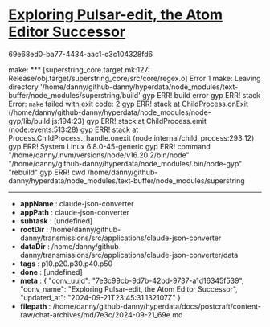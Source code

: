# [Exploring Pulsar-edit, the Atom Editor Successor](https://claude.ai/chat/7e3c99cb-9d7b-42bd-9737-a1d16345f539)

69e68ed0-ba77-4434-aac1-c3c104328fd6

make: *** [superstring_core.target.mk:127: Release/obj.target/superstring_core/src/core/regex.o] Error 1
make: Leaving directory '/home/danny/github-danny/hyperdata/node_modules/text-buffer/node_modules/superstring/build'
gyp ERR! build error 
gyp ERR! stack Error: `make` failed with exit code: 2
gyp ERR! stack     at ChildProcess.onExit (/home/danny/github-danny/hyperdata/node_modules/node-gyp/lib/build.js:194:23)
gyp ERR! stack     at ChildProcess.emit (node:events:513:28)
gyp ERR! stack     at Process.ChildProcess._handle.onexit (node:internal/child_process:293:12)
gyp ERR! System Linux 6.8.0-45-generic
gyp ERR! command "/home/danny/.nvm/versions/node/v16.20.2/bin/node" "/home/danny/github-danny/hyperdata/node_modules/.bin/node-gyp" "rebuild"
gyp ERR! cwd /home/danny/github-danny/hyperdata/node_modules/text-buffer/node_modules/superstring

---

* **appName** : claude-json-converter
* **appPath** : claude-json-converter
* **subtask** : [undefined]
* **rootDir** : /home/danny/github-danny/transmissions/src/applications/claude-json-converter
* **dataDir** : /home/danny/github-danny/transmissions/src/applications/claude-json-converter/data
* **tags** : p10.p20.p30.p40.p50
* **done** : [undefined]
* **meta** : {
  "conv_uuid": "7e3c99cb-9d7b-42bd-9737-a1d16345f539",
  "conv_name": "Exploring Pulsar-edit, the Atom Editor Successor",
  "updated_at": "2024-09-21T23:45:31.132107Z"
}
* **filepath** : /home/danny/github-danny/hyperdata/docs/postcraft/content-raw/chat-archives/md/7e3c/2024-09-21_69e.md